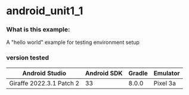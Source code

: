 # android_unit1_1

### What is this example: 

A "hello world" example for testing environment setup

### version tested
|Android Studio            | Android SDK | Gradle | Emulator |
|--------------------------|-------------|--------|----------|
|Giraffe 2022.3.1 Patch 2  |33           | 8.0.0  | Pixel 3a |
